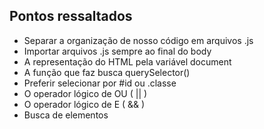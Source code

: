 ## Pontos ressaltados

- Separar a organização de nosso código em arquivos .js
- Importar arquivos .js sempre ao final do body
- A representação do HTML pela variável document
- A função que faz busca querySelector()
- Preferir selecionar por #id ou .classe
- O operador lógico de OU ( || )
- O operador lógico de E ( && )
- Busca de elementos
